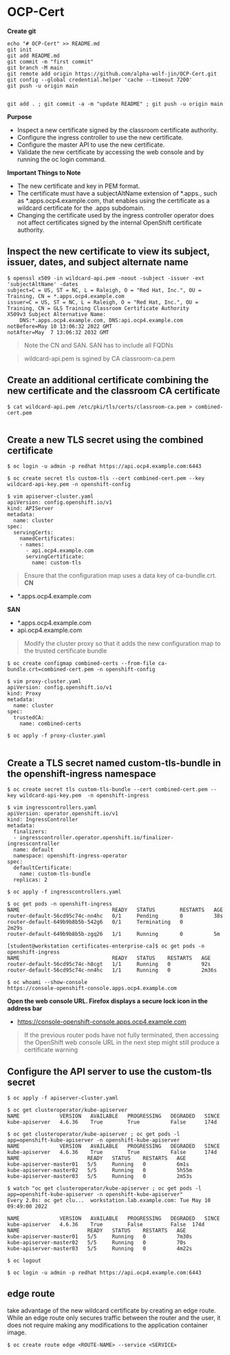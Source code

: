 # OCP-Cert

**Create git**

```
echo "# OCP-Cert" >> README.md
git init
git add README.md
git commit -m "first commit"
git branch -M main
git remote add origin https://github.com/alpha-wolf-jin/OCP-Cert.git
git config --global credential.helper 'cache --timeout 7200'
git push -u origin main


git add . ; git commit -a -m "update README" ; git push -u origin main
```
**Purpose**

-    Inspect a new certificate signed by the classroom certificate authority.
-    Configure the ingress controller to use the new certificate.
-    Configure the master API to use the new certificate.
-    Validate the new certificate by accessing the web console and by running the oc login command.

**Important Things to Note**
-    The new certificate and key in PEM format.
-    The certificate must have a subjectAltName extension of *.apps.<OPENSHIFT-DOMAIN>, such as *.apps.ocp4.example.com, that enables using the certificate as a wildcard certificate for the .apps subdomain.
-    Changing the certificate used by the ingress controller operator does not affect certificates signed by the internal OpenShift certificate authority.

## Inspect the new certificate to view its subject, issuer, dates, and subject alternate name

```
$ openssl x509 -in wildcard-api.pem -noout -subject -issuer -ext 'subjectAltName' -dates
subject=C = US, ST = NC, L = Raleigh, O = "Red Hat, Inc.", OU = Training, CN = *.apps.ocp4.example.com
issuer=C = US, ST = NC, L = Raleigh, O = "Red Hat, Inc.", OU = Training, CN = GLS Training Classroom Certificate Authority
X509v3 Subject Alternative Name: 
    DNS:*.apps.ocp4.example.com, DNS:api.ocp4.example.com
notBefore=May 10 13:06:32 2022 GMT
notAfter=May  7 13:06:32 2032 GMT

```
> Note the CN and SAN. SAN has to include all FQDNs

> wildcard-api.pem is sgined by CA classroom-ca.pem

## Create an additional certificate combining the new certificate and the classroom CA certificate

```
$ cat wildcard-api.pem /etc/pki/tls/certs/classroom-ca.pem > combined-cert.pem


```

## Create a new TLS secret using the combined certificate

```
$ oc login -u admin -p redhat https://api.ocp4.example.com:6443

$ oc create secret tls custom-tls --cert combined-cert.pem --key wildcard-api-key.pem -n openshift-config

$ vim apiserver-cluster.yaml
apiVersion: config.openshift.io/v1
kind: APIServer
metadata:
  name: cluster
spec:
  servingCerts:
    namedCertificates:
    - names:
      - api.ocp4.example.com
      servingCertificate:
        name: custom-tls

```

>Ensure that the configuration map uses a data key of ca-bundle.crt.
**CN**
- *.apps.ocp4.example.com

**SAN**
- *.apps.ocp4.example.com
- api.ocp4.example.com
 
>Modify the cluster proxy so that it adds the new configuration map to the trusted certificate bundle

```
$ oc create configmap combined-certs --from-file ca-bundle.crt=combined-cert.pem -n openshift-config

$ vim proxy-cluster.yaml
apiVersion: config.openshift.io/v1
kind: Proxy
metadata:
  name: cluster
spec:
  trustedCA:
    name: combined-certs

$ oc apply -f proxy-cluster.yaml


```

## Create a TLS secret named custom-tls-bundle in the openshift-ingress namespace

```
$ oc create secret tls custom-tls-bundle --cert combined-cert.pem --key wildcard-api-key.pem  -n openshift-ingress

$ vim ingresscontrollers.yaml
apiVersion: operator.openshift.io/v1
kind: IngressController
metadata:
  finalizers:
  - ingresscontroller.operator.openshift.io/finalizer-ingresscontroller
  name: default
  namespace: openshift-ingress-operator
spec:
  defaultCertificate:
    name: custom-tls-bundle
  replicas: 2

$ oc apply -f ingresscontrollers.yaml

$ oc get pods -n openshift-ingress
NAME                              READY   STATUS        RESTARTS   AGE
router-default-56cd95c74c-nn4hc   0/1     Pending       0          38s
router-default-649b9b8b5b-542g6   0/1     Terminating   0          2m29s
router-default-649b9b8b5b-zgq26   1/1     Running       0          5m

[student@workstation certificates-enterprise-ca]$ oc get pods -n openshift-ingress
NAME                              READY   STATUS    RESTARTS   AGE
router-default-56cd95c74c-h8cgt   1/1     Running   0          92s
router-default-56cd95c74c-nn4hc   1/1     Running   0          2m36s

$ oc whoami --show-console
https://console-openshift-console.apps.ocp4.example.com

```
**Open the web console URL. Firefox displays a secure lock icon in the address bar**

- https://console-openshift-console.apps.ocp4.example.com

>If the previous router pods have not fully terminated, then accessing the OpenShift web console URL in the next step might still produce a certificate warning

## Configure the API server to use the custom-tls secret

```
$ oc apply -f apiserver-cluster.yaml

$ oc get clusteroperator/kube-apiserver
NAME             VERSION   AVAILABLE   PROGRESSING   DEGRADED   SINCE
kube-apiserver   4.6.36    True        True          False      174d

$ oc get clusteroperator/kube-apiserver ; oc get pods -l app=openshift-kube-apiserver -n openshift-kube-apiserver
NAME             VERSION   AVAILABLE   PROGRESSING   DEGRADED   SINCE
kube-apiserver   4.6.36    True        True          False      174d
NAME                      READY   STATUS    RESTARTS   AGE
kube-apiserver-master01   5/5     Running   0          6m1s
kube-apiserver-master02   5/5     Running   0          5h55m
kube-apiserver-master03   5/5     Running   0          2m53s

$ watch "oc get clusteroperator/kube-apiserver ; oc get pods -l app=openshift-kube-apiserver -n openshift-kube-apiserver"
Every 2.0s: oc get clu...  workstation.lab.example.com: Tue May 10 09:49:00 2022

NAME             VERSION   AVAILABLE   PROGRESSING   DEGRADED   SINCE
kube-apiserver   4.6.36    True        False         False	174d
NAME                      READY   STATUS    RESTARTS   AGE
kube-apiserver-master01   5/5     Running   0          7m30s
kube-apiserver-master02   5/5     Running   0          70s
kube-apiserver-master03   5/5     Running   0          4m22s

$ oc logout

$ oc login -u admin -p redhat https://api.ocp4.example.com:6443

```

## edge route

take advantage of the new wildcard certificate by creating an edge route. While an edge route only secures traffic between the router and the user, it does not require making any modifications to the application container image.

```
$ oc create route edge <ROUTE-NAME> --service <SERVICE>

```
